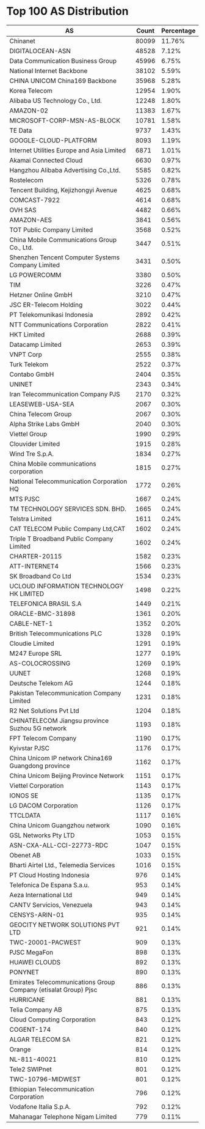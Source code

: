 # Top 100 AS Distribution
| AS | Count | Percentage |
|----|----|----|
| Chinanet | 80099 | 11.76% |
| DIGITALOCEAN-ASN | 48528 | 7.12% |
| Data Communication Business Group | 45996 | 6.75% |
| National Internet Backbone | 38102 | 5.59% |
| CHINA UNICOM China169 Backbone | 35968 | 5.28% |
| Korea Telecom | 12954 | 1.90% |
| Alibaba US Technology Co., Ltd. | 12248 | 1.80% |
| AMAZON-02 | 11383 | 1.67% |
| MICROSOFT-CORP-MSN-AS-BLOCK | 10781 | 1.58% |
| TE Data | 9737 | 1.43% |
| GOOGLE-CLOUD-PLATFORM | 8093 | 1.19% |
| Internet Utilities Europe and Asia Limited | 6871 | 1.01% |
| Akamai Connected Cloud | 6630 | 0.97% |
| Hangzhou Alibaba Advertising Co.,Ltd. | 5585 | 0.82% |
| Rostelecom | 5326 | 0.78% |
| Tencent Building, Kejizhongyi Avenue | 4625 | 0.68% |
| COMCAST-7922 | 4614 | 0.68% |
| OVH SAS | 4482 | 0.66% |
| AMAZON-AES | 3841 | 0.56% |
| TOT Public Company Limited | 3568 | 0.52% |
| China Mobile Communications Group Co., Ltd. | 3447 | 0.51% |
| Shenzhen Tencent Computer Systems Company Limited | 3431 | 0.50% |
| LG POWERCOMM | 3380 | 0.50% |
| TIM | 3226 | 0.47% |
| Hetzner Online GmbH | 3210 | 0.47% |
| JSC ER-Telecom Holding | 3022 | 0.44% |
| PT Telekomunikasi Indonesia | 2892 | 0.42% |
| NTT Communications Corporation | 2822 | 0.41% |
| HKT Limited | 2688 | 0.39% |
| Datacamp Limited | 2653 | 0.39% |
| VNPT Corp | 2555 | 0.38% |
| Turk Telekom | 2522 | 0.37% |
| Contabo GmbH | 2404 | 0.35% |
| UNINET | 2343 | 0.34% |
| Iran Telecommunication Company PJS | 2170 | 0.32% |
| LEASEWEB-USA-SEA | 2067 | 0.30% |
| China Telecom Group | 2067 | 0.30% |
| Alpha Strike Labs GmbH | 2040 | 0.30% |
| Viettel Group | 1990 | 0.29% |
| Clouvider Limited | 1915 | 0.28% |
| Wind Tre S.p.A. | 1834 | 0.27% |
| China Mobile communications corporation | 1815 | 0.27% |
| National Telecommunication Corporation HQ | 1772 | 0.26% |
| MTS PJSC | 1667 | 0.24% |
| TM TECHNOLOGY SERVICES SDN. BHD. | 1665 | 0.24% |
| Telstra Limited | 1611 | 0.24% |
| CAT TELECOM Public Company Ltd,CAT | 1602 | 0.24% |
| Triple T Broadband Public Company Limited | 1602 | 0.24% |
| CHARTER-20115 | 1582 | 0.23% |
| ATT-INTERNET4 | 1566 | 0.23% |
| SK Broadband Co Ltd | 1534 | 0.23% |
| UCLOUD INFORMATION TECHNOLOGY HK LIMITED | 1498 | 0.22% |
| TELEFONICA BRASIL S.A | 1449 | 0.21% |
| ORACLE-BMC-31898 | 1361 | 0.20% |
| CABLE-NET-1 | 1352 | 0.20% |
| British Telecommunications PLC | 1328 | 0.19% |
| Cloudie Limited | 1291 | 0.19% |
| M247 Europe SRL | 1277 | 0.19% |
| AS-COLOCROSSING | 1269 | 0.19% |
| UUNET | 1268 | 0.19% |
| Deutsche Telekom AG | 1244 | 0.18% |
| Pakistan Telecommunication Company Limited | 1231 | 0.18% |
| R2 Net Solutions Pvt Ltd | 1204 | 0.18% |
| CHINATELECOM Jiangsu province Suzhou 5G network | 1193 | 0.18% |
| FPT Telecom Company | 1190 | 0.17% |
| Kyivstar PJSC | 1176 | 0.17% |
| China Unicom IP network China169 Guangdong province | 1162 | 0.17% |
| China Unicom Beijing Province Network | 1151 | 0.17% |
| Viettel Corporation | 1143 | 0.17% |
| IONOS SE | 1135 | 0.17% |
| LG DACOM Corporation | 1126 | 0.17% |
| TTCLDATA | 1117 | 0.16% |
| China Unicom Guangzhou network | 1090 | 0.16% |
| GSL Networks Pty LTD | 1053 | 0.15% |
| ASN-CXA-ALL-CCI-22773-RDC | 1047 | 0.15% |
| Obenet AB | 1033 | 0.15% |
| Bharti Airtel Ltd., Telemedia Services | 1016 | 0.15% |
| PT Cloud Hosting Indonesia | 976 | 0.14% |
| Telefonica De Espana S.a.u. | 953 | 0.14% |
| Aeza International Ltd | 949 | 0.14% |
| CANTV Servicios, Venezuela | 943 | 0.14% |
| CENSYS-ARIN-01 | 935 | 0.14% |
| GEOCITY NETWORK SOLUTIONS PVT LTD | 921 | 0.14% |
| TWC-20001-PACWEST | 909 | 0.13% |
| PJSC MegaFon | 898 | 0.13% |
| HUAWEI CLOUDS | 892 | 0.13% |
| PONYNET | 890 | 0.13% |
| Emirates Telecommunications Group Company (etisalat Group) Pjsc | 886 | 0.13% |
| HURRICANE | 881 | 0.13% |
| Telia Company AB | 875 | 0.13% |
| Cloud Computing Corporation | 843 | 0.12% |
| COGENT-174 | 840 | 0.12% |
| ALGAR TELECOM SA | 821 | 0.12% |
| Orange | 814 | 0.12% |
| NL-811-40021 | 810 | 0.12% |
| Tele2 SWIPnet | 801 | 0.12% |
| TWC-10796-MIDWEST | 801 | 0.12% |
| Ethiopian Telecommunication Corporation | 796 | 0.12% |
| Vodafone Italia S.p.A. | 792 | 0.12% |
| Mahanagar Telephone Nigam Limited | 779 | 0.11% |
